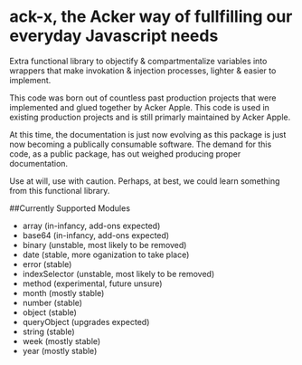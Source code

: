# ack-x, the Acker way of fullfilling our everyday Javascript needs
Extra functional library to objectify & compartmentalize variables into wrappers that make invokation & injection processes, lighter & easier to implement.

This code was born out of countless past production projects that were implemented and glued together by Acker Apple. This code is used in existing production projects and is still primarly maintained by Acker Apple.

At this time, the documentation is just now evolving as this package is just now becoming a publically consumable software. The demand for this code, as a public package, has out weighed producing proper documentation.


Use at will, use with caution. Perhaps, at best, we could learn something from this functional library.

##Currently Supported Modules
- array (in-infancy, add-ons expected)
- base64 (in-infancy, add-ons expected)
- binary (unstable, most likely to be removed)
- date (stable, more oganization to take place)
- error (stable)
- indexSelector (unstable, most likely to be removed)
- method (experimental, future unsure)
- month (mostly stable)
- number (stable)
- object (stable)
- queryObject (upgrades expected)
- string (stable)
- week (mostly stable)
- year (mostly stable)

